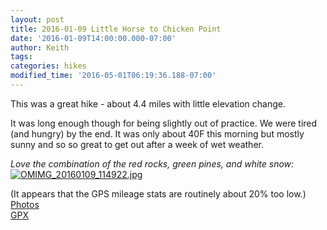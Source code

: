 ```yaml
---
layout: post
title: 2016-01-09 Little Horse to Chicken Point
date: '2016-01-09T14:00:00.000-07:00'
author: Keith
tags: 
categories: hikes
modified_time: '2016-05-01T06:19:36.188-07:00'
---
```


This was a great hike - about 4.4 miles with little elevation change.

It was long enough though for being slightly out of practice. We were tired
(and hungry) by the end. It was only about 40F this morning but mostly sunny and
so so great to get out after a week of wet weather. 
  
*Love the combination of the red rocks, green pines, and white snow:*  
[![OMIMG_20160109_114922.jpg](
https://lh3.googleusercontent.com/pw/ACtC-3egejiHVPyRHWKCqmN2mUdH3aTO2tn5iQifl-YhQbjFTlkw2-Squob3Jz5q6tC3jL-0l-czPMu-T_sMMscvnC9iBvBjJhHcWmoHu1Tv7dSEqntFf4xCrqHotUZtwwX5Hk3aHcsjWnTUKBmYTucfUwNUOQ=w800-no-tmp.jpg
)](
https://lh3.googleusercontent.com/pw/ACtC-3egejiHVPyRHWKCqmN2mUdH3aTO2tn5iQifl-YhQbjFTlkw2-Squob3Jz5q6tC3jL-0l-czPMu-T_sMMscvnC9iBvBjJhHcWmoHu1Tv7dSEqntFf4xCrqHotUZtwwX5Hk3aHcsjWnTUKBmYTucfUwNUOQ=w0-no-tmp.jpg
)

(It appears that the GPS mileage stats are routinely about 20% too low.)  
[Photos](https://goo.gl/photos/XHGMrvyxmp8teM26A)  
[GPX](https://drive.google.com/file/d/0B05YxhE9Av-PbVQ1VVNLMlJhVlE/view?usp=sharing)  

